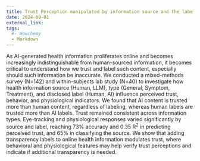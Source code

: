 ```yaml
---
title: Trust Perception manipulated by information source and the labeling of the source
date: 2024-09-01
external_link: 
tags:
  #- Wowchemy
  - Markdown
---
```


As AI-generated health information proliferates online and becomes increasingly indistinguishable from human-sourced information, it becomes critical to understand how we trust and label such content, especially should such information be inaccurate. We conducted a mixed-methods survey (N=142) and within-subjects lab study (N=40) to investigate how health information source (Human, LLM), type (General, Symptom, Treatment), and disclosed label (Human, AI) influence perceived trust, behavior, and physiological indicators. We found that AI content is trusted more than human content, regardless of labeling, whereas human labels are trusted more than AI labels. Trust remained consistent across information types. Eye-tracking and physiological responses varied significantly by source and label, reaching 73\% accuracy and 0.35 R$^2$ in predicting perceived trust, and 65\% in classifying the source. We show that adding transparency labels to online health information modulates trust, where behavioral and physiological features may help verify trust perceptions and indicate if additional transparency is needed.

<!--more-->
